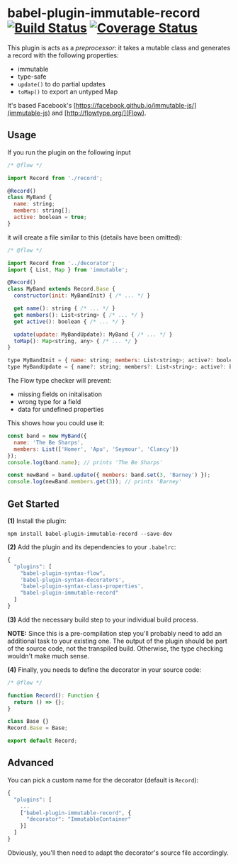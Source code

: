 # babel-plugin-immutable-record [![Build Status](https://travis-ci.org/stephanos/babel-plugin-immutable-record.svg)](https://travis-ci.org/stephanos/babel-plugin-immutable-record) [![Coverage Status](https://coveralls.io/repos/stephanos/babel-plugin-immutable-record/badge.svg?branch=master&service=github)](https://coveralls.io/github/stephanos/babel-plugin-immutable-record?branch=master)


This plugin is acts as a *preprocessor*: it takes a mutable class
and generates a record with the following properties:

  - immutable
  - type-safe
  - `update()` to do partial updates
  - `toMap()` to export an untyped Map

It's based Facebook's
  [https://facebook.github.io/immutable-js/](immutable-js)
  and
  [http://flowtype.org/](Flow).


## Usage

If you run the plugin on the following input

```js
/* @flow */

import Record from './record';

@Record()
class MyBand {
  name: string;
  members: string[];
  active: boolean = true;
}
```

it will create a file similar to this (details have been omitted):

```js
/* @flow */

import Record from '../decorator';
import { List, Map } from 'immutable';

@Record()
class MyBand extends Record.Base {
  constructor(init: MyBandInit) { /* ... */ }

  get name(): string { /* ... */ }
  get members(): List<string> { /* ... */ }
  get active(): boolean { /* ... */ }

  update(update: MyBandUpdate): MyBand { /* ... */ }
  toMap(): Map<string, any> { /* ... */ }
}

type MyBandInit = { name: string; members: List<string>; active?: boolean };
type MyBandUpdate = { name?: string; members?: List<string>; active?: boolean };
```

The Flow type checker will prevent:

   - missing fields on initalisation
   - wrong type for a field
   - data for undefined properties

This shows how you could use it:

```js
const band = new MyBand({
  name: 'The Be Sharps',
  members: List(['Homer', 'Apu', 'Seymour', 'Clancy'])
});
console.log(band.name); // prints 'The Be Sharps'

const newBand = band.update({ members: band.set(3, 'Barney') });
console.log(newBand.members.get(3)); // prints 'Barney'
```

## Get Started

**(1)** Install the plugin:

```
npm install babel-plugin-immutable-record --save-dev
```

**(2)** Add the plugin and its dependencies to your `.babelrc`:

```js
{
  "plugins": [
    "babel-plugin-syntax-flow",
    'babel-plugin-syntax-decorators',
    'babel-plugin-syntax-class-properties',
    "babel-plugin-immutable-record"
  ]
}
```

**(3)** Add the necessary build step to your individual build process.

**NOTE:** Since this is a pre-compilation step you'll probably need to add
an additional task to your existing one. The output of the plugin
should be part of the source code, not the transpiled build.
Otherwise, the type checking wouldn't make much sense.

**(4)** Finally, you needs to define the decorator in your source code:

```js
/* @flow */

function Record(): Function {
  return () => {};
}

class Base {}
Record.Base = Base;

export default Record;
```


## Advanced

You can pick a custom name for the decorator (default is `Record`):

```js
{
  "plugins": [
    ...
    ["babel-plugin-immutable-record", {
      "decorator": "ImmutableContainer"
    }]
  ]
}
```

Obviously, you'll then need to adapt the decorator's source file accordingly.

